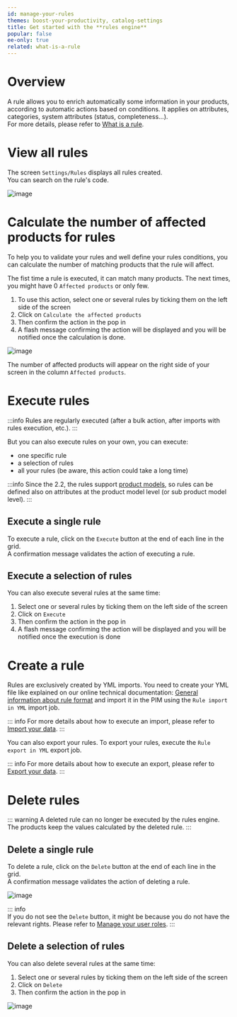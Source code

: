```yaml
---
id: manage-your-rules
themes: boost-your-productivity, catalog-settings
title: Get started with the **rules engine**
popular: false
ee-only: true
related: what-is-a-rule
---
```


# Overview

A rule allows you to enrich automatically some information in your products, according to automatic actions based on conditions. It applies on attributes, categories, system attributes (status, completeness...).  
For more details, please refer to [What is a rule](/articles/what-is-a-rule.html).

# View all rules

The screen `Settings/Rules` displays all rules created.  
You can search on the rule's code.

![image](../img/Settings_Rules.png)

# Calculate the number of affected products for rules

To help you to validate your rules and well define your rules conditions, you can calculate the number of matching products that the rule will affect.

The fist time a rule is executed, it can match many products. The next times, you might have 0 `Affected products` or only few.

1.  To use this action, select one or several rules by ticking them on the left side of the screen
1.  Click on `Calculate the affected products`
1.  Then confirm the action in the pop in
1.  A flash message confirming the action will be displayed and you will be notified once the calculation is done.

![image](../img/Settings-RulesCalculation.png)

The number of affected products will appear on the right side of your screen in the column `Affected products`.


# Execute rules

:::info
Rules are regularly executed (after a bulk action, after imports with rules execution, etc.).
:::

But you can also execute rules on your own, you can execute:
*   one specific rule
*   a selection of rules
*   all your rules (be aware, this action could take a long time)

:::info
Since the 2.2, the rules support [product models](/articles/what-about-products-variants.html#what-is-a-product-model), so rules can be defined also on attributes at the product model level (or sub product model level).
:::

## Execute a single rule

To execute a rule, click on the `Execute` button at the end of each line in the grid.  
A confirmation message validates the action of executing a rule.

## Execute a selection of rules

You can also execute several rules at the same time:
1.  Select one or several rules by ticking them on the left side of the screen
1.  Click on `Execute`
1.  Then confirm the action in the pop in
1.  A flash message confirming the action will be displayed and you will be notified once the execution is done

# Create a rule

Rules are exclusively created by YML imports. You need to create your YML file like explained on our online technical documentation: [General information about rule format](https://docs.akeneo.com/2.0/manipulate_pim_data/rule/general_information_on_rule_format.html#enrichment-rule-structure) and import it in the PIM using the `Rule import in YML` import job.

::: info
For more details about how to execute an import, please refer to [Import your data](/articles/imports.html).
:::

You can also export your rules. To export your rules, execute the `Rule export in YML` export job.

::: info
For more details about how to execute an export, please refer to [Export your data](/articles/exports.html).
:::

# Delete rules

::: warning
A deleted rule can no longer be executed by the rules engine. The products keep the values calculated by the deleted rule.
:::

## Delete a single rule

To delete a rule, click on the `Delete` button at the end of each line in the grid.  
A confirmation message validates the action of deleting a rule.

![image](../img/Settings_DeleteHover.png)

::: info  
If you do not see the `Delete` button, it might be because you do not have the relevant rights. Please refer to [Manage your user roles](/articles/build-your-user-roles.html).
:::

## Delete a selection of rules

You can also delete several rules at the same time:
1.  Select one or several rules by ticking them on the left side of the screen  
1.  Click on `Delete`
1.  Then confirm the action in the pop in

![image](../img/Settings_RulesBulkActionDelete.png)

